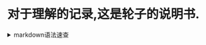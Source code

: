 # 对于理解的记录,这是轮子的说明书.

<details>
<summary>markdown语法速查</summary>

+ 标题 (#)
+ 引用 (>)
+ 代码(```)
+ 链接(`[]()`)
+ 列表(`+`,`-`)

+ [官网速查](https://markdown.com.cn/cheat-sheet.html#%E6%80%BB%E8%A7%88)</details>
